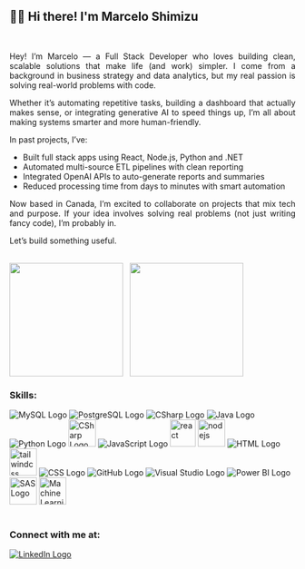 <div>
    <h2>🧑‍💻 Hi there! I'm Marcelo Shimizu </h2>
    <br>
</div>
<div>
    <p align="justify">
        Hey! I’m Marcelo — a Full Stack Developer who loves building clean, scalable solutions that make life (and work) simpler.
        I come from a background in business strategy and data analytics, but my real passion is solving real-world problems with code.
    </p>
    <p align="justify">
        Whether it’s automating repetitive tasks, building a dashboard that actually makes sense, or integrating 
        generative AI to speed things up, I’m all about making systems smarter and more human-friendly.
    </p>
    <p align="justify">
        In past projects, I’ve:
    </p>
    <ul>
        <li>Built full stack apps using React, Node.js, Python and .NET</li>
        <li>Automated multi-source ETL pipelines with clean reporting</li>
        <li>Integrated OpenAI APIs to auto-generate reports and summaries</li>
        <li>Reduced processing time from days to minutes with smart automation</li>
    </ul>
    <p align="justify">
        Now based in Canada, I’m excited to collaborate on projects that mix tech and purpose. If your idea involves solving real problems (not just writing fancy code), I’m probably in.
    </p>
    <p align="justify">
        Let’s build something useful.
    </p>
    <br>
</div>

<div align=center style="display: flex;">
    <a href="https://github.com/MarceloShimizu">
        <img height="200em" src="https://github-readme-stats-tau-gilt-54.vercel.app/api/top-langs/?username=MarceloShimizu&layout=compact&langs_count=20&theme=dracula"/>
    </a>
    &nbsp;&nbsp;&nbsp;
    <a href="https://github.com/MarceloShimizu">
        <img height="200em" src="https://github-readme-stats-tau-gilt-54.vercel.app/api?username=MarceloShimizu&show_icons=true&theme=dracula&include_all_commits=true&count_private=true"/>
    </a>
    <br><br>
</div>

<div>
    <h3>Skills:</h3>
    <a src="https://www.mysql.com/">
        <img src="https://icons.iconarchive.com/icons/papirus-team/papirus-apps/48/mysql-workbench-icon.png" alt="MySQL Logo">
    </a>
    <a src="https://www.postgresql.org/">
        <img src="https://img.icons8.com/color/48/postgreesql.png" alt="PostgreSQL Logo">
    </a>
    <a src="https://learn.microsoft.com/en-us/dotnet/csharp/tour-of-csharp/">
        <img src="https://img.icons8.com/ios-filled/50/228BE6/c-sharp-logo.png" alt="CSharp Logo">
    </a>
    <a src="https://www.java.com/">
        <img src="https://icons.iconarchive.com/icons/tatice/cristal-intense/48/Java-icon.png" alt="Java Logo">
    </a>
    <a src="https://www.python.org/">
        <img src="https://img.icons8.com/color/48/python--v1.png" alt="Python Logo">
    </a>
    <a src="https://go.dev/">
        <img width="48" src="https://go.dev/blog/go-brand/Go-Logo/PNG/Go-Logo_Blue.png" alt="CSharp Logo">
    </a>
    <a src="https://www.javascript.com/">
        <img src="https://img.icons8.com/color/48/000000/javascript.png" alt="JavaScript Logo">
    </a>
    <a src="https://react.dev/">
        <img width="45" height="48" src="https://img.icons8.com/officel/16/react.png" alt="react"/>
    </a>
    <a src="https://nodejs.org/">
        <img width="48" height="48" src="https://img.icons8.com/color/48/nodejs.png" alt="nodejs"/>
    </a>
    <a src="https://www.w3schools.com/html/">
        <img src="https://img.icons8.com/color/48/000000/html-5.png" alt="HTML Logo">
    </a>
    <a src="https://tailwindcss.com/">
        <img width="48" height="48" src="https://img.icons8.com/color/48/tailwindcss.png" alt="tailwindcss"/>
    </a>
    <a src="https://www.w3schools.com/css/">
        <img src="https://img.icons8.com/color/48/000000/css3.png" alt="CSS Logo">
    </a>
    <a src="https://github.com/">
        <img src="https://img.icons8.com/color/48/000000/github--v1.png" alt="GitHub Logo">
    </a>
    <a src="https://visualstudio.microsoft.com/">
        <img src="https://img.icons8.com/color/48/000000/visual-studio.png" alt="Visual Studio Logo">
    </a>
    <a src="https://powerbi.microsoft.com/">
        <img src="https://img.icons8.com/color/48/power-bi.png" alt="Power BI Logo">
    </a>
    <a src="https://www.sas.com/">
        <img width="48" src="https://softwarereviews.s3.amazonaws.com/production/favicons/offerings/4428/original/Sas_Favicon.png" alt="SAS Logo">
    </a>
    <a src="https://en.wikipedia.org/wiki/Machine_learning">
        <img width="48" src="https://symbols.getvecta.com/stencil_258/1_amazon-comprehend.03f6ce9882.svg" alt="Machine Learning Logo">
    </a>
    <br><br>
</div>

<div align="left">
    <h3>Connect with me at:</h3>
    <a href="https://www.linkedin.com/in/marceloshimizu/">
        <img src=https://icons.iconarchive.com/icons/alecive/flatwoken/48/Apps-Linkedin-icon.png alt="LinkedIn Logo">
    </a>
</div>
